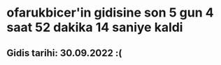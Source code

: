 # ofarukbicer'in gidisine son 5 gun 4 saat 52 dakika 14 saniye kaldi

## Gidis tarihi: 30.09.2022 :(